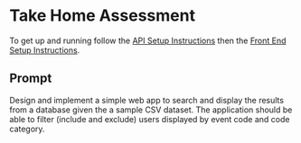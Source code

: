 # Take Home Assessment
To get up and running follow the [API Setup Instructions](user-portal-api/README.md) then the [Front End Setup Instructions](user-portal-frontend/README.md).

## Prompt
Design and implement a simple web app to search and display the results from a database given the a sample CSV dataset.
The application should be able to filter (include and exclude) users displayed by event code and code category. 
